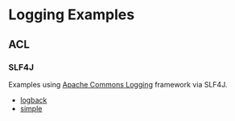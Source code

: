 # Logging Examples

## ACL

### SLF4J

Examples using [Apache Commons Logging](../README.md) framework via SLF4J.

* [logback](./logback/README.md)
* [simple](./simple/README.md)
